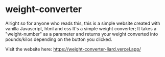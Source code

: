 # weight-converter
Alright so for anyone who reads this, this is a simple website created with vanilla Javascript, html and css  It's a simple weight converter; It takes a "weight-number" as a parameter and returns your weight converted into pounds/kilos depending on the button you clicked.

Visit the website here: https://weight-converter-liard.vercel.app/
